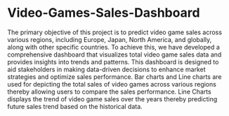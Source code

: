 # Video-Games-Sales-Dashboard
The primary objective of this project is to predict video game sales across various regions, including Europe, Japan, North America, and globally, along with other specific countries. To achieve this, we have developed a comprehensive dashboard that visualizes total video game sales data and provides insights into trends and patterns. This dashboard is designed to aid stakeholders in making data-driven decisions to enhance market strategies and optimize sales performance.
Bar charts and Line charts are used for depicting the total sales of video games across various regions thereby allowing users to compare the sales performance.
Line Charts displays the trend of video game sales over the years thereby predicting future sales trend based on the historical data.
